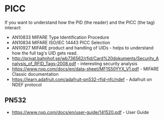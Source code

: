 
# PICC

If you want to understand how the PID (the reader) and the PICC (the tag) interact:

- AN10833 MIFARE Type Identification Procedure
- AN10834 MIFARE ISO/IEC 14443 PICC Selection
- AN10927 MIFARE product and handling of UIDs - helps to understand how the full tag's UID gets read.
- http://privat.bahnhof.se/wb736562/rfid/Card%20dokuments/Security_Analysis_of_RFID_Tags-2008.pdf - interesting security analysis
- https://www.nxp.com/docs/en/data-sheet/MF1S50YYX_V1.pdf - MIFARE Classic documentation
- https://learn.adafruit.com/adafruit-pn532-rfid-nfc/ndef - Adafruit on NDEF protocol

## PN532

- https://www.nxp.com/docs/en/user-guide/141520.pdf - User Guide
